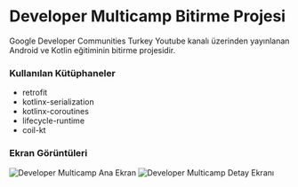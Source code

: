 # Developer Multicamp Bitirme Projesi

Google Developer Communities Turkey Youtube kanalı üzerinden yayınlanan Android ve Kotlin eğitiminin bitirme projesidir.

### Kullanılan Kütüphaneler

- retrofit
- kotlinx-serialization
- kotlinx-coroutines
- lifecycle-runtime
- coil-kt

### Ekran Görüntüleri

<img src="../raw/master/screenshot_1.jpg" alt="Developer Multicamp Ana Ekran"/>
<img src="../raw/master/screenshot_2.jpg" alt="Developer Multicamp Detay Ekranı"/>
